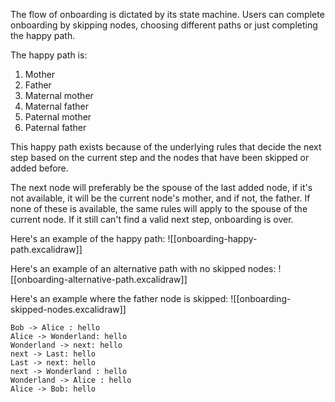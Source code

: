 The flow of onboarding is dictated by its state machine. Users can complete onboarding by skipping nodes, choosing different paths or just completing the happy path.

The happy path is:
1. Mother
2. Father
3. Maternal mother
4. Maternal father
5. Paternal mother
6. Paternal father

This happy path exists because of the underlying rules that decide the next step based on the current step and the nodes that have been skipped or added before.

The next node will preferably be the spouse of the last added node, if it's not available, it will be the current node's mother, and if not, the father. If none of these is available, the same rules will apply to the spouse of the current node. If it still can't find a valid next step, onboarding is over.

Here's an example of the happy path:
![[onboarding-happy-path.excalidraw]]

Here's an example of an alternative path with no skipped nodes:
![[onboarding-alternative-path.excalidraw]]

Here's an example where the father node is skipped:
![[onboarding-skipped-nodes.excalidraw]]

```plantuml
Bob -> Alice : hello
Alice -> Wonderland: hello
Wonderland -> next: hello
next -> Last: hello
Last -> next: hello
next -> Wonderland : hello
Wonderland -> Alice : hello
Alice -> Bob: hello
```